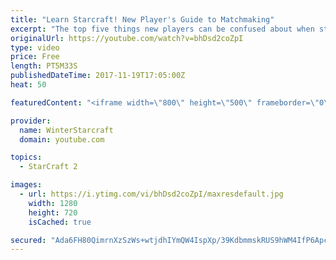 ```yaml
---
title: "Learn Starcraft! New Player's Guide to Matchmaking"
excerpt: "The top five things new players can be confused about when starting off playing Starcraft 2!"
originalUrl: https://youtube.com/watch?v=bhDsd2coZpI
type: video
price: Free
length: PT5M33S
publishedDateTime: 2017-11-19T17:05:00Z
heat: 50

featuredContent: "<iframe width=\"800\" height=\"500\" frameborder=\"0\" src=\"https://www.youtube.com/embed/bhDsd2coZpI\" allow=\"accelerometer; autoplay; encrypted-media; gyroscope; picture-in-picture\" allowfullscreen></iframe>"

provider:
  name: WinterStarcraft
  domain: youtube.com

topics:
  - StarCraft 2

images:
  - url: https://i.ytimg.com/vi/bhDsd2coZpI/maxresdefault.jpg
    width: 1280
    height: 720
    isCached: true

secured: "Ada6FH80QimrnXzSzWs+wtjdhIYmQW4IspXp/39KdbmmskRUS9hWM4IfP6Apch+FCgV4TcYxY2U0BTVo34nuExwj3bnk6NeqvYRllWEQCGpJQg4aCne6WakIwMaVmreQFZQLgDUAYugQUrtq4Apw88/z0RtzZ7Y3ppWZ8vE9gmFFpTtAwr2gAVNl4h5+K9XiKqF+4kPqG7BRBAPSiecogxUt64m48JY4Fw5nvgBKLSUA65wgMiFw6ljn6l4DmC/k+srsDCx3VS7DZ2itwuxDcVw33hH6HhnS+OTtOLX1lWiSZITuZetjV1/l/YPfuI7k87P+cVlIwV283aS11Fx9A3kicJBUAC1DWbVGkShReFhvlb6j2FfUUcRR1HEifQrkhjAs38eW2kZSjvLlRVRae7EtaZ59cQErv2MNzhjR0rI=;dpUq5U26cTJ+6G/jyMWZug=="
---
```


